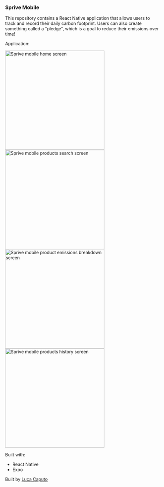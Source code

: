 ### Sprive Mobile

This repository contains a React Native application that allows users to track and record their daily carbon footprint. Users can also create something called a "pledge", which is a goal to reduce their emissions over time!

Application:

<div>
  <img width="auto" height="320" margin="30px 60px" alt="Sprive mobile home screen" src="https://github.com/lucspt/sprive-mobile/assets/149544385/240c31dc-a948-45a7-ae4a-e5c01e1f1e94">
</div>
<div>
  <img width="auto" height="320" margin="30px 60px" alt="Sprive mobile products search screen" src="https://github.com/lucspt/sprive-mobile/assets/149544385/71068b5e-150b-4467-9b7e-33584c9d89e4">
</div>
<div>
  <img width="auto" height="320" margin="30px 60px" alt="Sprive mobile product emissions breakdown screen" src="https://github.com/lucspt/sprive-mobile/assets/149544385/9c2c0e66-f8b5-4c25-9bc5-3dfaf596d8df">
</div>
<div>
  <img width="auto" height="320" margin="60" alt="Sprive mobile products history screen" src="https://github.com/lucspt/sprive-mobile/assets/149544385/e0497c6d-b48b-4a67-b53e-abcb8b676526">
</div>

Built with:
  - React Native 
  - Expo

Built by [Luca Caputo](https://github.com/lucspt)
